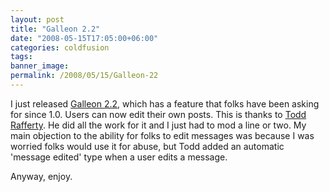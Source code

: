```yaml
---
layout: post
title: "Galleon 2.2"
date: "2008-05-15T17:05:00+06:00"
categories: coldfusion 
tags: 
banner_image: 
permalink: /2008/05/15/Galleon-22
---
```


I just released <a href="http://galleon.riaforge.org">Galleon 2.2</a>, which has a feature that folks have been asking for since 1.0. Users can now edit their own posts. This is thanks to <a href="http://web-rat.com/">Todd Rafferty</a>. He did all the work for it and I just had to mod a line or two. My main objection to the ability for folks to edit messages was because I was worried folks would use it for abuse, but Todd added an automatic 'message edited' type when a user edits a message.

Anyway, enjoy.
